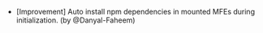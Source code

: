 - [Improvement] Auto install npm dependencies in mounted MFEs during initialization. (by @Danyal-Faheem)